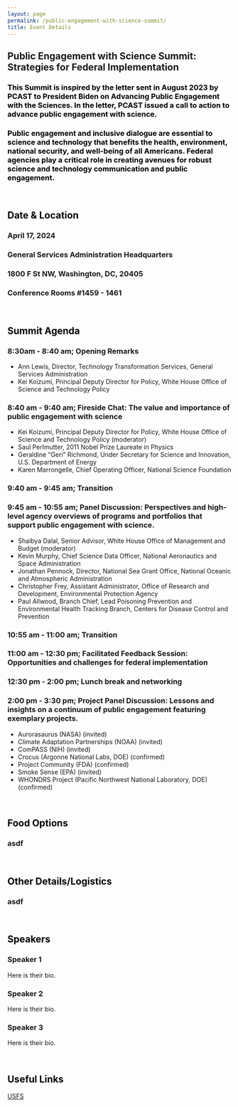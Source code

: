 ```yaml
---
layout: page
permalink: /public-engagement-with-science-summit/
title: Event Details
---
```


## Public Engagement with Science Summit:<br>Strategies for Federal Implementation

### <span style="color:#000000">This Summit is inspired by the letter sent in August 2023 by PCAST to President Biden on Advancing Public Engagement with the Sciences. In the letter, PCAST issued a call to action to advance public engagement with science. </span>
### <span style="color:#000000">Public engagement and inclusive dialogue are essential to science and technology that benefits the health, environment, national security, and well-being of all Americans. Federal agencies play a critical role in creating avenues for robust science and technology communication and public engagement.</span>

<br>

## <span style="color:#000000">Date & Location</span>
### April 17, 2024<br>
### General Services Administration Headquarters<br>
### 1800 F St NW, Washington, DC, 20405
### Conference Rooms #1459 - 1461

<br>

## <span style="color:#000000">Summit Agenda</span>
### 8:30am - 8:40 am; Opening Remarks
- Ann Lewis, Director, Technology Transformation Services, General Services Administration
- Kei Koizumi, Principal Deputy Director for Policy, White House Office of Science and Technology Policy
  
### 8:40 am - 9:40 am; Fireside Chat: The value and importance of public engagement with science
- Kei Koizumi, Principal Deputy Director for Policy, White House Office of  Science and Technology Policy (moderator)
- Saul Perlmutter, 2011 Nobel Prize Laureate in Physics
- Geraldine “Geri” Richmond, Under Secretary for Science and Innovation, U.S. Department of Energy
- Karen Marrongelle, Chief Operating Officer, National Science Foundation
  
### 9:40 am - 9:45 am; Transition
### 9:45 am - 10:55 am; Panel Discussion: Perspectives and high-level agency overviews of programs and portfolios that support public engagement with science.
- Shaibya Dalal, Senior Advisor, White House Office of Management and Budget (moderator)
- Kevin Murphy, Chief Science Data Officer, National Aeronautics and Space Administration
- Jonathan Pennock, Director, National Sea Grant Office, National Oceanic and Atmospheric Administration
- Christopher Frey, Assistant Administrator, Office of Research and Development, Environmental Protection Agency
- Paul Allwood, Branch Chief, Lead Poisoning Prevention and Environmental Health Tracking Branch, Centers for Disease Control and Prevention
  
### 10:55 am - 11:00 am; Transition
### 11:00 am - 12:30 pm; Facilitated Feedback Session: Opportunities and challenges for federal implementation
### 12:30 pm - 2:00 pm; Lunch break and networking
### 2:00 pm - 3:30 pm; Project Panel Discussion: Lessons and insights on a continuum of public engagement featuring exemplary projects.
- Aurorasaurus (NASA) (invited)
- Climate Adaptation Partnerships (NOAA) (invited)
- ComPASS (NIH) (invited)
- Crocus (Argonne National Labs, DOE) (confirmed)
- Project Community (FDA) (confirmed)
- Smoke Sense (EPA) (invited)
- WHONDRS Project (Pacific Northwest National Laboratory, DOE) (confirmed)


<br>

## <span style="color:#000000">Food Options</span>
### asdf

<br>

## <span style="color:#000000">Other Details/Logistics</span>
### asdf

<br>

## <span style="color:#000000">Speakers</span>
### Speaker 1
  <p>Here is their bio.</p>

### Speaker 2
  <p>Here is their bio.</p>


### Speaker 3
  <p>Here is their bio.</p>

<br>

## <span style="color:#000000">Useful Links</span>

[USFS](https://www.citizenscience.gov/catalog/usfs)

